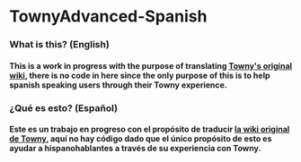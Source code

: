 # TownyAdvanced-Spanish
### What is this? (English)
#### This is a work in progress with the purpose of translating [Towny's original wiki](https://github.com/TownyAdvanced/Towny/wiki/), there is no code in here since the only purpose of this is to help spanish speaking users through their Towny experience.

### ¿Qué es esto? (Español)
#### Este es un trabajo en progreso con el propósito de traducir [la wiki original de Towny](https://github.com/TownyAdvanced/Towny/wiki/), aquí no hay código dado que el único propósito de esto es ayudar a hispanohablantes a través de su experiencia con Towny.
